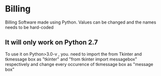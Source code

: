 # Billing
Billing Software made using Python. Values can be changed and the names needs to be hard-coded
## It will only work on Python 2.7
To use it on Python>3.0-v , you. need to import the from Tkinter and tkmessage box as "tkinter" and "from tkinter import messagebox" respectively and change every occurence of tkmessage box as "message box"







